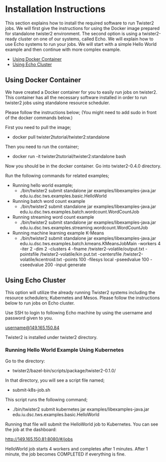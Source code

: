 # Installation Instructions

This section explains how to install the required software to run
Twister2 jobs. We will first give the instructions
for using the Docker image prepared for standalone twister2 environment.
The second option is using a twister2-ready cluster on one of our systems, called Echo. We will explain how to use Echo systems to run your jobs.
We will start with a simple Hello World example and then continue with more complex example.

* [Using Docker Container](installation.md#using-docker-container)
* [Using Echo Cluster](installation.md#using-echo-cluster)

## Using Docker Container

We have created a Docker container for you to easily run jobs on twister2.
This container has all the necessary software installed in order to run
twister2 jobs using standalone resource scheduler.

Please follow the instructions below;
(You might need to add sudo in front of the docker commands below.)

First you need to pull the image;

* docker pull twister2tutorial/twister2:standalone

Then you need to run the container;

* docker run -it twister2tutorial/twister2:standalone bash

Now you should be in the docker container. Go into twister2-0.4.0 directory.

Run the following commands for related examples;

* Running hello world example;
  * ./bin/twister2 submit standalone jar examples/libexamples-java.jar edu.iu.dsc.tws.examples.basic.HelloWorld
* Running batch word count example
  * ./bin/twister2 submit standalone jar examples/libexamples-java.jar edu.iu.dsc.tws.examples.batch.wordcount.WordCountJob
* Running streaming word count example
  * ./bin/twister2 submit standalone jar examples/libexamples-java.jar edu.iu.dsc.tws.examples.streaming.wordcount.WordCountJob
* Running machine learning example K-Means
  * ./bin/twister2 submit standalone jar examples/libexamples-java.jar edu.iu.dsc.tws.examples.batch.kmeans.KMeansJobMain -workers 4 -iter 2 -dim 2 -clusters 4 -fname /twister2-volatile/output.txt -pointsfile /twister2-volatile/kin
    put.txt -centersfile /twister2-volatile/kcentroid.txt -points 100 -filesys local -pseedvalue 100 -cseedvalue 200 -input generate


## Using Echo Cluster

This option will utilize the already running Twister2 systems including the resource schedulers; Kubernetes and Mesos.
Please follow the instructions below to run jobs on Echo cluster.

Use SSH to login to following Echo machine by using the username and password given to you.

username@149.165.150.84

Twister2 is installed under twister2 directory.

### Running Hello World Example Using Kubernetes

Go to the directory:

* twister2/bazel-bin/scripts/package/twister2-0.1.0/

In that directory, you will see a script file named;

* submit-k8s-job.sh

This script runs the following command;

* ./bin/twister2 submit kubernetes jar examples/libexamples-java.jar edu.iu.dsc.tws.examples.basic.HelloWorld

Running that file will submit the HelloWorld job to Kubernetes. You can see the job at the dashboard:

http://149.165.150.81:8080/#/jobs

HelloWorld job starts 4 workers and completes after 1 minutes. After 1 minute, the job becomes COMPLETED if everything is fine.












